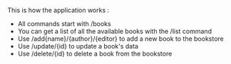 This is how the application works :

- All commands start with /books
- You can get a list of all the available books with the /list command
- Use /add{name}/{author}/{editor} to add a new book to the bookstore 
- Use /update/{id} to update a book's data
- Use /delete/{id} to delete a book from the bookstore